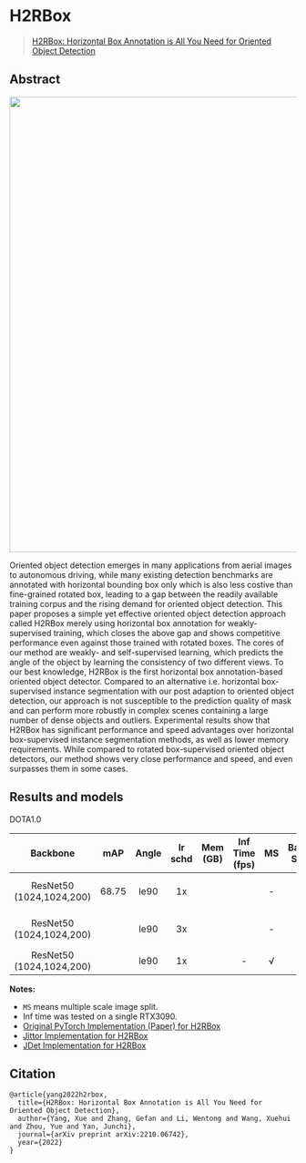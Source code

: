# H2RBox

> [H2RBox: Horizontal Box Annotation is All You Need for Oriented Object Detection](https://arxiv.org/abs/2210.06742)

<!-- [ALGORITHM] -->

## Abstract

<div align=center>
<img src="https://github.com/yangxue0827/h2rbox-mmrotate/blob/main/configs/h2rbox/pipeline.png" width="800"/>
</div>

Oriented object detection emerges in many applications from aerial images to autonomous driving, while many existing detection benchmarks are annotated with horizontal bounding box only which is also less costive than fine-grained rotated box, leading to a gap between the readily available training corpus and the rising demand for oriented object detection.  This paper proposes a simple yet effective oriented object detection approach called H2RBox merely using horizontal box annotation for weakly-supervised training, which closes the above gap and shows competitive performance even against those trained with rotated boxes.  The cores of our method are weakly- and self-supervised learning, which predicts the angle of the object by learning the consistency of two different views. To our best knowledge, H2RBox is the first horizontal box annotation-based oriented object detector. Compared to an alternative i.e. horizontal box-supervised instance segmentation with our post adaption to oriented object detection, our approach is not susceptible to the prediction quality of mask and can perform more robustly in complex scenes containing a large number of dense objects and outliers. Experimental results show that H2RBox has significant performance and speed advantages over horizontal box-supervised instance segmentation methods, as well as lower memory requirements. While compared to rotated box-supervised oriented object detectors, our method shows very close performance and speed, and even surpasses them in some cases.

## Results and models

DOTA1.0

|         Backbone         |  mAP  | Angle | lr schd | Mem (GB) | Inf Time (fps) | MS  | Batch Size |                                   Configs                                   |         Download         |
| :----------------------: | :---: | :---: | :-----: | :------: | :------------: | :-: | :--------: | :-------------------------------------------------------------------------: | :----------------------: |
| ResNet50 (1024,1024,200) | 68.75 | le90  |   1x    |          |                |  -  |     2      | [h2rbox-le90_r50_fpn_adamw-1x_dota](./h2rbox-le90_r50_fpn_adamw-1x_dota.py) | [model](<>) \| [log](<>) |
| ResNet50 (1024,1024,200) |       | le90  |   3x    |          |                |  -  |     2      | [h2rbox-le90_r50_fpn_adamw-3x_dota](./h2rbox-le90_r50_fpn_adamw-3x_dota.py) | [model](<>) \| [log](<>) |
| ResNet50 (1024,1024,200) |       | le90  |   1x    |          |       -        |  √  |     2      |                                   [](./.)                                   | [model](<>) \| [log](<>) |

**Notes:**

- `MS` means multiple scale image split.
- Inf time was tested on a single RTX3090.
- [Original PyTorch Implementation (Paper) for H2RBox](https://github.com/yangxue0827/h2rbox-mmrotate)
- [Jittor Implementation for H2RBox](https://github.com/yangxue0827/h2rbox-jittor)
- [JDet Implementation for H2RBox](https://github.com/Jittor/JDet)

## Citation

```
@article{yang2022h2rbox,
  title={H2RBox: Horizontal Box Annotation is All You Need for Oriented Object Detection},
  author={Yang, Xue and Zhang, Gefan and Li, Wentong and Wang, Xuehui and Zhou, Yue and Yan, Junchi},
  journal={arXiv preprint arXiv:2210.06742},
  year={2022}
}

```
